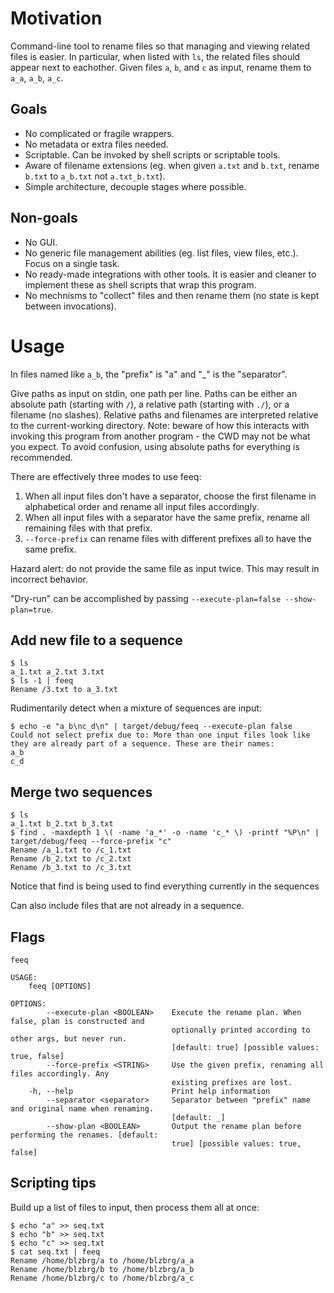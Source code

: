 # Motivation
Command-line tool to rename files so that managing and viewing related files is easier. In particular, when listed with `ls`, the related files should appear next to eachother. Given files `a`, `b`, and `c` as input, rename them to `a_a`, `a_b`, `a_c`.

## Goals
- No complicated or fragile wrappers.
- No metadata or extra files needed.
- Scriptable. Can be invoked by shell scripts or scriptable tools.
- Aware of filename extensions (eg. when given `a.txt` and `b.txt`, rename `b.txt` to `a_b.txt` not `a.txt_b.txt`).
- Simple architecture, decouple stages where possible.

## Non-goals
- No GUI.
- No generic file management abilities (eg. list files, view files, etc.). Focus on a single task.
- No ready-made integrations with other tools. It is easier and cleaner to implement these as shell scripts that wrap this program.
- No mechnisms to "collect" files and then rename them (no state is kept between invocations).

# Usage
In files named like `a_b`, the "prefix" is "a" and "_" is the "separator".

Give paths as input on stdin, one path per line. Paths can be either an absolute path (starting with `/`), a relative path (starting with `./`), or a filename (no slashes). Relative paths and filenames are interpreted relative to the current-working directory. Note: beware of how this interacts with invoking this program from another program - the CWD may not be what you expect. To avoid confusion, using absolute paths for everything is recommended.

There are effectively three modes to use feeq:

1. When all input files don't have a separator, choose the first filename in alphabetical order and rename all input files accordingly.
2. When all input files with a separator have the same prefix, rename all remaining files with that prefix.
3. `--force-prefix` can rename files with different prefixes all to have the same prefix.

Hazard alert: do not provide the same file as input twice. This may result in incorrect behavior.

"Dry-run" can be accomplished by passing `--execute-plan=false --show-plan=true`.

## Add new file to a sequence
```
$ ls
a_1.txt a_2.txt 3.txt
$ ls -1 | feeq
Rename /3.txt to a_3.txt
```

Rudimentarily detect when a mixture of sequences are input:
```
$ echo -e "a_b\nc_d\n" | target/debug/feeq --execute-plan false
Could not select prefix due to: More than one input files look like they are already part of a sequence. These are their names:
a_b
c_d
```

## Merge two sequences
```
$ ls
a_1.txt b_2.txt b_3.txt
$ find . -maxdepth 1 \( -name 'a_*' -o -name 'c_* \) -printf "%P\n" | target/debug/feeq --force-prefix "c"
Rename /a_1.txt to /c_1.txt
Rename /b_2.txt to /c_2.txt
Rename /b_3.txt to /c_3.txt
```
Notice that find is being used to find everything currently in the sequences

Can also include files that are not already in a sequence.

## Flags
```
feeq

USAGE:
    feeq [OPTIONS]

OPTIONS:
        --execute-plan <BOOLEAN>    Execute the rename plan. When false, plan is constructed and
                                    optionally printed according to other args, but never run.
                                    [default: true] [possible values: true, false]
        --force-prefix <STRING>     Use the given prefix, renaming all files accordingly. Any
                                    existing prefixes are lost.
    -h, --help                      Print help information
        --separator <separator>     Separator between "prefix" name and original name when renaming.
                                    [default: _]
        --show-plan <BOOLEAN>       Output the rename plan before performing the renames. [default:
                                    true] [possible values: true, false]
```

## Scripting tips
Build up a list of files to input, then process them all at once:
```
$ echo "a" >> seq.txt
$ echo "b" >> seq.txt
$ echo "c" >> seq.txt
$ cat seq.txt | feeq
Rename /home/blzbrg/a to /home/blzbrg/a_a
Rename /home/blzbrg/b to /home/blzbrg/a_b
Rename /home/blzbrg/c to /home/blzbrg/a_c
```
